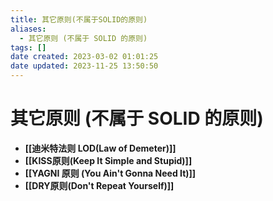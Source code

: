 ```yaml
---
title: 其它原则(不属于SOLID的原则)
aliases:
  - 其它原则 (不属于 SOLID 的原则)
tags: []
date created: 2023-03-02 01:01:25
date updated: 2023-11-25 13:50:50
---
```


# 其它原则 (不属于 SOLID 的原则)

- **[[迪米特法则 LOD(Law of Demeter)]]**
- **[[KISS原则(Keep It Simple and Stupid)]]**
- **[[YAGNI 原则 (You Ain't Gonna Need It)]]**
- **[[DRY原则(Don't Repeat Yourself)]]**
